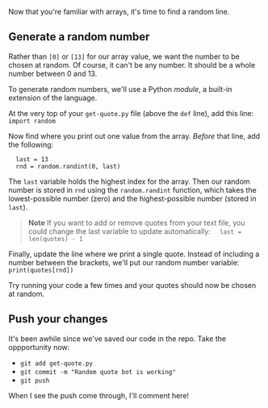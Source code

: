 Now that you're familiar with arrays, it's time to find a random line.

## Generate a random number

Rather than `[0]` or `[13]` for our array value, we want the number to be chosen at random. Of course, it can't be any number. It should be a whole number between 0 and 13.

To generate random numbers, we'll use a Python _module_, a built-in extension of the language.

At the very top of your `get-quote.py` file (above the `def` line), add this line:
`import random`

Now find where you print out one value from the array. _Before_ that line, add the following:
```
  last = 13
  rnd = random.randint(0, last)
```

The `last` variable holds the highest index for the array. Then our random number is stored in `rnd` using the `random.randint` function, which takes the lowest-possible number (zero) and the highest-possible number (stored in `last`).

> **Note** If you want to add or remove quotes from your text file, you could change the last variable to update automatically:
> `  last = len(quotes) - 1`

Finally, update the line where we print a single quote. Instead of including a number between the brackets, we'll put our random number variable:
`  print(quotes[rnd])`

Try running your code a few times and your quotes should now be chosen at random.

## Push your changes

It's been awhile since we've saved our code in the repo. Take the oppportunity now:

- `git add get-quote.py`
- `git commit -m "Random quote bot is working"`
- `git push`

When I see the push come through, I'll comment here!
